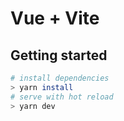 # Vue + Vite

## Getting started

``` bash
# install dependencies
> yarn install
# serve with hot reload
> yarn dev
```
